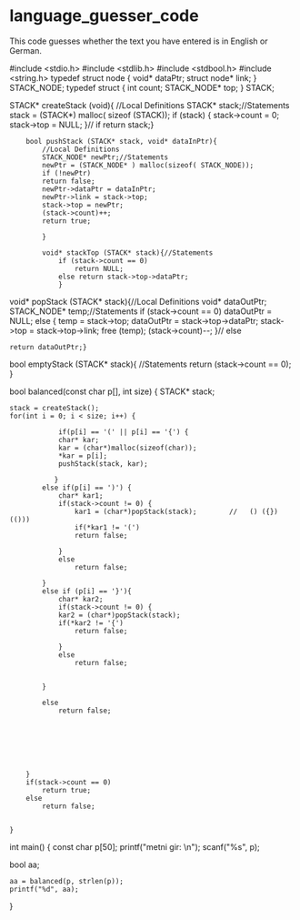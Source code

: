 # language_guesser_code
This code guesses whether the text you have entered is in English or German.

#include <stdio.h>
#include <stdlib.h>
#include <stdbool.h>
#include <string.h>
typedef struct node
{ void* dataPtr;
 struct node* link;
 } STACK_NODE;
 typedef struct {
     int count;
     STACK_NODE* top;
} STACK;

STACK* createStack (void){
    //Local Definitions
    STACK* stack;//Statements
    stack = (STACK*) malloc( sizeof (STACK));
    if (stack) {
        stack->count = 0;
        stack->top = NULL;
        }// if
        return stack;}




        bool pushStack (STACK* stack, void* dataInPtr){
            //Local Definitions
            STACK_NODE* newPtr;//Statements
            newPtr = (STACK_NODE* ) malloc(sizeof( STACK_NODE));
            if (!newPtr)
            return false;
            newPtr->dataPtr = dataInPtr;
            newPtr->link = stack->top;
            stack->top = newPtr;
            (stack->count)++;
            return true;

            }

            void* stackTop (STACK* stack){//Statements
                if (stack->count == 0)
                    return NULL;
                else return stack->top->dataPtr;
                }
void* popStack (STACK* stack){//Local Definitions
    void* dataOutPtr;
    STACK_NODE* temp;//Statements
    if (stack->count == 0)
        dataOutPtr = NULL;
    else {
        temp = stack->top;
        dataOutPtr = stack->top->dataPtr;
        stack->top = stack->top->link;
        free (temp);
        (stack->count)--;
        }// else

    return dataOutPtr;}

bool emptyStack (STACK* stack){
     //Statements
     return (stack->count == 0);
     }


 bool balanced(const char p[], int size) {
    STACK* stack;

    stack = createStack();
    for(int i = 0; i < size; i++) {

                if(p[i] == '(' || p[i] == '{') {
                char* kar;
                kar = (char*)malloc(sizeof(char));
                *kar = p[i];
                pushStack(stack, kar);

               }
            else if(p[i] == ')') {
                char* kar1;
                if(stack->count != 0) {
                    kar1 = (char*)popStack(stack);        //   () ({}) (()))
                    if(*kar1 != '(')
                    return false;

                }
                else
                    return false;

            }
            else if (p[i] == '}'){
                char* kar2;
                if(stack->count != 0) {
                kar2 = (char*)popStack(stack);
                if(*kar2 != '{')
                    return false;

                }
                else
                    return false;


            }

            else
                return false;







        }
        if(stack->count == 0)
            return true;
        else
            return false;


    }





int main()
{
    const char p[50];
    printf("metni gir: \n");
    scanf("%s", p);

   bool  aa;

    aa = balanced(p, strlen(p));
    printf("%d", aa);

}
